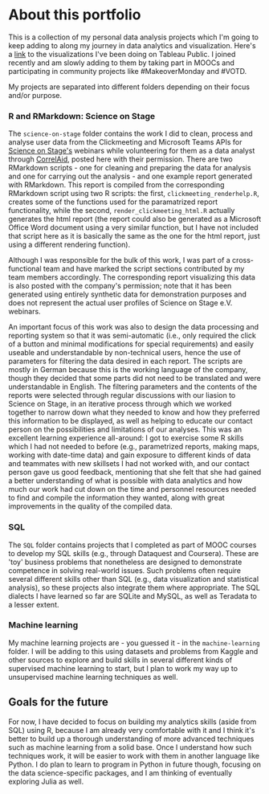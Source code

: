 # About this portfolio
This is a collection of my personal data analysis projects which I'm going to keep adding to along my journey in data analytics and visualization. 
Here's a [link](https://public.tableau.com/app/profile/angela.jones1086#!/) to the visualizations I've been doing on Tableau Public. I joined recently and am slowly adding to them by taking part in MOOCs and participating in community projects like #MakeoverMonday and #VOTD.

My projects are separated into different folders depending on their focus and/or purpose. 

### R and RMarkdown: Science on Stage
The `science-on-stage` folder contains the work I did to clean, process and analyse user data from the Clickmeeting and Microsoft Teams APIs for [Science on Stage's](https://www.science-on-stage.de/) webinars while volunteering for them as a data analyst through [CorrelAid](https://correlaid.org/), posted here with their permission. There are two RMarkdown scripts - one for cleaning and preparing the data for analysis and one for carrying out the analysis - and one example report generated with RMarkdown. This report is compiled from the corresponding RMarkdown script using two R scripts: the first, `clickmeeting_renderhelp.R`, creates some of the functions used for the paramatrized report functionality, while the second, `render_clickmeeting_html.R` actually generates the html report (the report could also be generated as a Microsoft Office Word document using a very similar function, but I have not included that script here as it is basically the same as the one for the html report, just using a different rendering function). 

Although I was responsible for the bulk of this work, I was part of a cross-functional team and have marked the script sections contributed by my team members accordingly. The corresponding report visualizing this data is also posted with the company's permission; note that it has been generated using entirely synthetic data for demonstration purposes and does not represent the actual user profiles of Science on Stage e.V. webinars. 

An important focus of this work was also to design the data processing and reporting system so that it was semi-automatic (i.e., only required the click of a button and minimal modifications for special requirements) and easily useable and understandable by non-technical users, hence the use of parameters for filtering the data desired in each report. The scripts are mostly in German because this is the working language of the company, though they decided that some parts did not need to be translated and were understandable in English. The filtering parameters and the contents of the reports were selected through regular discussions with our liasion to Science on Stage, in an iterative process through which we worked together to narrow down what they needed to know and how they preferred this information to be displayed, as well as helping to educate our contact person on the possibilities and limitations of our analyses. This was an excellent learning experience all-around: I got to exercise some R skills which I had not needed to before (e.g., parametrized reports, making maps, working with date-time data) and gain exposure to different kinds of data and teammates with new skillsets I had not worked with, and our contact person gave us good feedback, mentioning that she felt that she had gained a better understanding of what is possible with data analytics and how much our work had cut down on the time and personnel resources needed to find and compile the information they wanted, along with great improvements in the quality of the compiled data. 

### SQL
The `SQL` folder contains projects that I completed as part of MOOC courses to develop my SQL skills (e.g., through Dataquest and Coursera). These are 'toy' business problems that nonetheless are designed to demonstrate competence in solving real-world issues. Such problems often require several different skills other than SQL (e.g., data visualization and statistical analysis), so these projects also integrate them where appropriate. The SQL dialects I have learned so far are SQLite and MySQL, as well as Teradata to a lesser extent. 

### Machine learning
My machine learning projects are - you guessed it - in the `machine-learning` folder. I will be adding to this using datasets and problems from Kaggle and other sources to explore and build skills in several different kinds of supervised machine learning to start, but I plan to work my way up to unsupervised machine learning techniques as well. 

## Goals for the future
For now, I have decided to focus on building my analytics skills (aside from SQL) using R, because I am already very comfortable with it and I think it's better to build up a thorough understanding of more advanced techniques such as machine learning from a solid base. Once I understand how such techniques work, it will be easier to work with them in another language like Python. I do plan to learn to program in Python in future though, focusing on the data science-specific packages, and I am thinking of eventually exploring Julia as well. 
